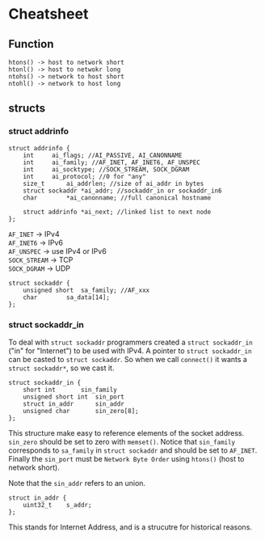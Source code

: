 # Cheatsheet

## Function

```
htons() -> host to network short
htonl() -> host to netwokr long
ntohs() -> network to host short
ntohl() -> network to host long
```

## structs

### struct addrinfo

```
struct addrinfo {
	int		ai_flags; //AI_PASSIVE, AI_CANONNAME
	int		ai_family; //AF_INET, AF_INET6, AF_UNSPEC
	int		ai_socktype; //SOCK_STREAM, SOCK_DGRAM
	int		ai_protocol; //0 for "any"
	size_t		ai_addrlen; //size of ai_addr in bytes
	struct sockaddr	*ai_addr; //sockaddr_in or sockaddr_in6
	char		*ai_canonname; //full canonical hostname

	struct addrinfo *ai_next; //linked list to next node
};
```

`AF_INET` -> IPv4  
`AF_INET6` -> IPv6  
`AF_UNSPEC` -> use IPv4 or IPv6  
`SOCK_STREAM` -> TCP  
`SOCK_DGRAM` -> UDP  

```
struct sockaddr {
	unsigned short	sa_family; //AF_xxx
	char		sa_data[14];
};
```

### struct sockaddr_in

To deal with `struct sockaddr` programmers created a `struct sockaddr_in` ("in" for "Internet") to be used with IPv4.
A pointer to `struct sockaddr_in` can be casted to `struct sockaddr`. So when we call `connect()` it wants a `struct sockaddr*`, so we cast it.

```
struct sockaddr_in {
	short int		sin_family
	unsigned short int	sin_port
	struct in_addr		sin_addr
	unsigned char		sin_zero[8];
};
```

This structure make easy to reference elements of the socket address. `sin_zero` should be set to zero with `memset()`. Notice that `sin_family` corresponds to `sa_family` in `struct sockaddr` and should be set to `AF_INET`. Finally the `sin_port` must be `Network Byte Order` using `htons()` (host to network short).

Note that the `sin_addr` refers to an union.

```
struct in_addr {
	uint32_t	s_addr;
};
```

This stands for Internet Address, and is a strucutre for historical reasons.
